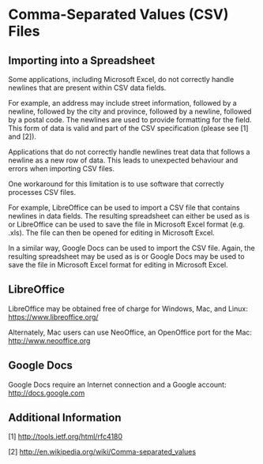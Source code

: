 # Comma-Separated Values (CSV) Files

## Importing into a Spreadsheet

Some applications, including Microsoft Excel, do not correctly handle newlines
that are present within CSV data fields.

For example, an address may include street information, followed by a newline,
followed by the city and province, followed by a newline, followed by a postal
code. The newlines are used to provide formatting for the field. This form of
data is valid and part of the CSV specification (please see [1] and [2]).

Applications that do not correctly handle newlines treat data that follows a
newline as a new row of data. This leads to unexpected behaviour and errors
when importing CSV files.

One workaround for this limitation is to use software that correctly processes
CSV files.

For example, LibreOffice can be used to import a CSV file that contains newlines
in data fields. The resulting spreadsheet can either be used as is or LibreOffice
can be used to save the file in Microsoft Excel format (e.g. .xls). The file
can then be opened for editing in Microsoft Excel.

In a similar way, Google Docs can be used to import the CSV file. Again, the
resulting spreadsheet may be used as is or Google Docs may be used to save the
file in Microsoft Excel format for editing in Microsoft Excel.


## LibreOffice

LibreOffice may be obtained free of charge for Windows, Mac, and Linux:
https://www.libreoffice.org/

Alternately, Mac users can use NeoOffice, an OpenOffice port for the Mac:
http://www.neooffice.org


## Google Docs

Google Docs require an Internet connection and a Google account:
http://docs.google.com


## Additional Information

[1] http://tools.ietf.org/html/rfc4180

[2] http://en.wikipedia.org/wiki/Comma-separated_values
